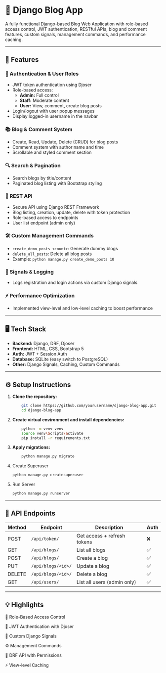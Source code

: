 # 📝 Django Blog App

A fully functional Django-based Blog Web Application with role-based access control, JWT authentication, RESTful APIs, blog and comment features, custom signals, management commands, and performance caching.

---

## 🚀 Features

### 👥 Authentication & User Roles
- JWT token authentication using Djoser
- Role-based access:
  - **Admin:** Full control
  - **Staff:** Moderate content
  - **User:** View, comment, create blog posts
- Login/logout with user popup messages
- Display logged-in username in the navbar

### 📚 Blog & Comment System
- Create, Read, Update, Delete (CRUD) for blog posts
- Comment system with author name and time
- Scrollable and styled comment section

### 🔍 Search & Pagination
- Search blogs by title/content
- Paginated blog listing with Bootstrap styling

### 📡 REST API
- Secure API using Django REST Framework
- Blog listing, creation, update, delete with token protection
- Role-based access to endpoints
- User list endpoint (admin only)

### 🛠 Custom Management Commands
- `create_demo_posts <count>`: Generate dummy blogs
- `delete_all_posts`: Delete all blog posts
- Example: `python manage.py create_demo_posts 10`

### 🔔 Signals & Logging
- Logs registration and login actions via custom Django signals

### ⚡ Performance Optimization
- Implemented view-level and low-level caching to boost performance

---

## 🖥️ Tech Stack

- **Backend:** Django, DRF, Djoser
- **Frontend:** HTML, CSS, Bootstrap 5
- **Auth:** JWT + Session Auth
- **Database:** SQLite (easy switch to PostgreSQL)
- **Other:** Django Signals, Caching, Custom Commands

---

## ⚙️ Setup Instructions

1. **Clone the repository:**
    ```bash
        git clone https://github.com/yourusername/django-blog-app.git
        cd django-blog-app

2. **Create virtual environment and install dependencies:**
    ```bash
        python -m venv venv
        source venv\Scripts\activate  
        pip install -r requirements.txt

3. **Apply migrations:**
    ```bash
        python manage.py migrate

4. Create Superuser
    ```bash
    python manage.py createsuperuser

5. Run Server
    ```bash
    python manage.py runserver

---

## 🧪 API Endpoints

| Method | Endpoint           | Description                 | Auth |
| ------ | ------------------ | --------------------------- | ---- |
| POST   | `/api/token/`      | Get access + refresh tokens | ❌    |
| GET    | `/api/blogs/`      | List all blogs              | ✅    |
| POST   | `/api/blogs/`      | Create a blog               | ✅    |
| PUT    | `/api/blogs/<id>/` | Update a blog               | ✅    |
| DELETE | `/api/blogs/<id>/` | Delete a blog               | ✅    |
| GET    | `/api/users/`      | List all users (admin only) | ✅    |

---

## 💡 Highlights
🎯 Role-Based Access Control

🔐 JWT Authentication with Djoser

🧠 Custom Django Signals

⚙️ Management Commands

🚀 DRF API with Permissions

⚡ View-level Caching